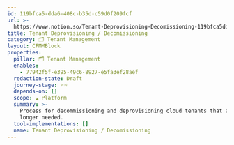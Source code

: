 ```yaml
---
id: 119bfca5-dda6-408c-b35d-c59d0f209fcf
url: >-
  https://www.notion.so/Tenant-Deprovisioning-Decomissioning-119bfca5dda6408cb35dc59d0f209fcf
title: Tenant Deprovisioning / Decomissioning
category: 🗂 Tenant Management
layout: CFMMBlock
properties:
  pillar: 🗂 Tenant Management
  enables:
    - 77942f5f-e395-49c6-8927-e5fa3ef28aef
  redaction-state: Draft
  journey-stage: ⭐️⭐️
  depends-on: []
  scope: ☁️ Platform
  summary: >-
    Process for decommissioning and deprovisioning cloud tenants that are no
    longer needed.
  tool-implementations: []
  name: Tenant Deprovisioning / Decomissioning
---
```


